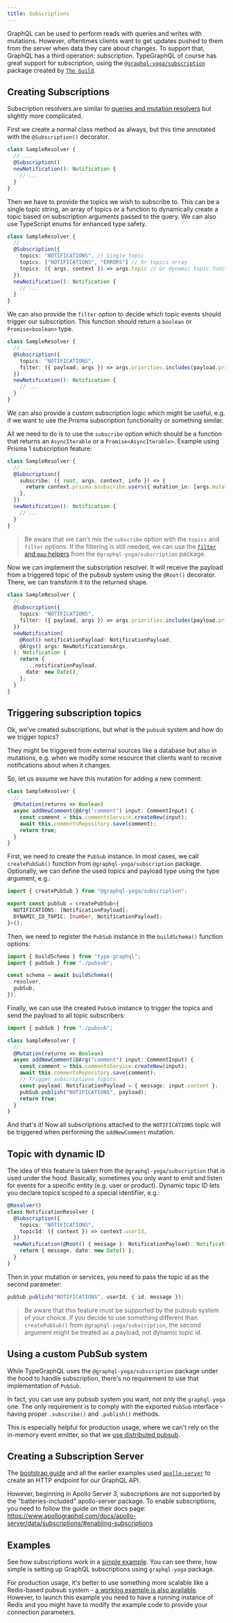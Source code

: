 ```yaml
---
title: Subscriptions
---
```


GraphQL can be used to perform reads with queries and writes with mutations.
However, oftentimes clients want to get updates pushed to them from the server when data they care about changes.
To support that, GraphQL has a third operation: subscription. TypeGraphQL of course has great support for subscription, using the [`@graphql-yoga/subscription`](https://the-guild.dev/graphql/yoga-server/docs/features/subscriptions) package created by [`The Guild`](https://the-guild.dev/).

## Creating Subscriptions

Subscription resolvers are similar to [queries and mutation resolvers](./resolvers.md) but slightly more complicated.

First we create a normal class method as always, but this time annotated with the `@Subscription()` decorator.

```ts
class SampleResolver {
  // ...
  @Subscription()
  newNotification(): Notification {
    // ...
  }
}
```

Then we have to provide the topics we wish to subscribe to. This can be a single topic string, an array of topics or a function to dynamically create a topic based on subscription arguments passed to the query. We can also use TypeScript enums for enhanced type safety.

```ts
class SampleResolver {
  // ...
  @Subscription({
    topics: "NOTIFICATIONS", // Single topic
    topics: ["NOTIFICATIONS", "ERRORS"] // Or topics array
    topics: ({ args, context }) => args.topic // Or dynamic topic function
  })
  newNotification(): Notification {
    // ...
  }
}
```

We can also provide the `filter` option to decide which topic events should trigger our subscription.
This function should return a `boolean` or `Promise<boolean>` type.

```ts
class SampleResolver {
  // ...
  @Subscription({
    topics: "NOTIFICATIONS",
    filter: ({ payload, args }) => args.priorities.includes(payload.priority),
  })
  newNotification(): Notification {
    // ...
  }
}
```

We can also provide a custom subscription logic which might be useful, e.g. if we want to use the Prisma subscription functionality or something similar.

All we need to do is to use the `subscribe` option which should be a function that returns an `AsyncIterable` or a `Promise<AsyncIterable>`. Example using Prisma 1 subscription feature:

```ts
class SampleResolver {
  // ...
  @Subscription({
    subscribe: ({ root, args, context, info }) => {
      return context.prisma.$subscribe.users({ mutation_in: [args.mutationType] });
    },
  })
  newNotification(): Notification {
    // ...
  }
}
```

> Be aware that we can't mix the `subscribe` option with the `topics` and `filter` options. If the filtering is still needed, we can use the [`filter` and `map` helpers](https://the-guild.dev/graphql/yoga-server/docs/features/subscriptions#filter-and-map-values) from the `@graphql-yoga/subscription` package.

Now we can implement the subscription resolver. It will receive the payload from a triggered topic of the pubsub system using the `@Root()` decorator. There, we can transform it to the returned shape.

```ts
class SampleResolver {
  // ...
  @Subscription({
    topics: "NOTIFICATIONS",
    filter: ({ payload, args }) => args.priorities.includes(payload.priority),
  })
  newNotification(
    @Root() notificationPayload: NotificationPayload,
    @Args() args: NewNotificationsArgs,
  ): Notification {
    return {
      ...notificationPayload,
      date: new Date(),
    };
  }
}
```

## Triggering subscription topics

Ok, we've created subscriptions, but what is the `pubsub` system and how do we trigger topics?

They might be triggered from external sources like a database but also in mutations,
e.g. when we modify some resource that clients want to receive notifications about when it changes.

So, let us assume we have this mutation for adding a new comment:

```ts
class SampleResolver {
  // ...
  @Mutation(returns => Boolean)
  async addNewComment(@Arg("comment") input: CommentInput) {
    const comment = this.commentsService.createNew(input);
    await this.commentsRepository.save(comment);
    return true;
  }
}
```

First, we need to create the `PubSub` instance. In most cases, we call `createPubSub()` function from `@graphql-yoga/subscription` package. Optionally, we can define the used topics and payload type using the type argument, e.g.:

```ts
import { createPubSub } from "@graphql-yoga/subscription";

export const pubSub = createPubSub<{
  NOTIFICATIONS: [NotificationPayload];
  DYNAMIC_ID_TOPIC: [number, NotificationPayload];
}>();
```

Then, we need to register the `PubSub` instance in the `buildSchema()` function options:

```ts
import { buildSchema } from "type-graphql";
import { pubSub } from "./pubsub";

const schema = await buildSchema({
  resolver,
  pubSub,
});
```

Finally, we can use the created `PubSub` instance to trigger the topics and send the payload to all topic subscribers:

```ts
import { pubSub } from "./pubsub";

class SampleResolver {
  // ...
  @Mutation(returns => Boolean)
  async addNewComment(@Arg("comment") input: CommentInput) {
    const comment = this.commentsService.createNew(input);
    await this.commentsRepository.save(comment);
    // Trigger subscriptions topics
    const payload: NotificationPayload = { message: input.content };
    pubSub.publish("NOTIFICATIONS", payload);
    return true;
  }
}
```

And that's it! Now all subscriptions attached to the `NOTIFICATIONS` topic will be triggered when performing the `addNewComment` mutation.

## Topic with dynamic ID

The idea of this feature is taken from the `@graphql-yoga/subscription` that is used under the hood.
Basically, sometimes you only want to emit and listen for events for a specific entity (e.g. user or product). Dynamic topic ID lets you declare topics scoped to a special identifier, e.g.:

```ts
@Resolver()
class NotificationResolver {
  @Subscription({
    topics: "NOTIFICATIONS",
    topicId: ({ context }) => context.userId,
  })
  newNotification(@Root() { message }: NotificationPayload): Notification {
    return { message, date: new Date() };
  }
}
```

Then in your mutation or services, you need to pass the topic id as the second parameter:

```ts
pubSub.publish("NOTIFICATIONS", userId, { id, message });
```

> Be aware that this feature must be supported by the pubsub system of your choice.
> If you decide to use something different than `createPubSub()` from `@graphql-yoga/subscription`, the second argument might be treated as a payload, not dynamic topic id.

## Using a custom PubSub system

While TypeGraphQL uses the `@graphql-yoga/subscription` package under the hood to handle subscription, there's no requirement to use that implementation of `PubSub`.

In fact, you can use any pubsub system you want, not only the `graphql-yoga` one.
The only requirement is to comply with the exported `PubSub` interface - having proper `.subscribe()` and `.publish()` methods.

This is especially helpful for production usage, where we can't rely on the in-memory event emitter, so that we [use distributed pubsub](https://the-guild.dev/graphql/yoga-server/docs/features/subscriptions#distributed-pubsub-for-production).

## Creating a Subscription Server

The [bootstrap guide](./bootstrap.md) and all the earlier examples used [`apollo-server`](https://github.com/apollographql/apollo-server) to create an HTTP endpoint for our GraphQL API.

However, beginning in Apollo Server 3, subscriptions are not supported by the "batteries-included" apollo-server package. To enable subscriptions, you need to follow the guide on their docs page:
<https://www.apollographql.com/docs/apollo-server/data/subscriptions/#enabling-subscriptions>

## Examples

See how subscriptions work in a [simple example](https://github.com/MichalLytek/type-graphql/tree/master/examples/simple-subscriptions). You can see there, how simple is setting up GraphQL subscriptions using `graphql-yoga` package.

For production usage, it's better to use something more scalable like a Redis-based pubsub system - [a working example is also available](https://github.com/MichalLytek/type-graphql/tree/master/examples/redis-subscriptions).
However, to launch this example you need to have a running instance of Redis and you might have to modify the example code to provide your connection parameters.
